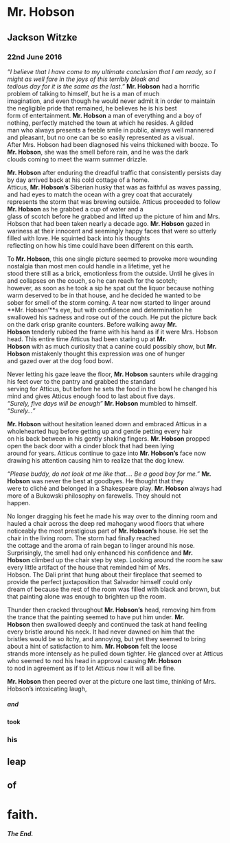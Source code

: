 
# Mr. Hobson

## Jackson Witzke

### 22nd June 2016

*“I believe that I have come to my ultimate conclusion that I am ready, so I might as well fare in the joys of this terribly bleak and  
tedious day for it is the same as the last.”* **Mr. Hobson** had a horrific problem of talking to himself, but he is a man of much  
imagination, and even though he would never admit it in order to maintain the negligible pride that remained, he believes he is his best  
form of entertainment. **Mr. Hobson** a man of everything and a boy of nothing, perfectly matched the town at which he resides. A gilded  
man who always presents a feeble smile in public, always well mannered and pleasant, but no one can be so easily represented as a visual.  
After Mrs. Hobson had been diagnosed his veins thickened with booze. To **Mr. Hobson**, she was the smell before rain, and he was the dark  
clouds coming to meet the warm summer drizzle.  

**Mr. Hobson** after enduring the dreadful traffic that consistently persists day by day arrived back at his cold cottage of a home.  
Atticus, **Mr. Hobson’s** Siberian husky that was as faithful as waves passing, and had eyes to match the ocean with a grey coat that 
accurately represents the storm that was brewing outside. Atticus proceeded to follow **Mr. Hobson** as he grabbed a cup of water and a  
glass of scotch before he grabbed and lifted up the picture of him and Mrs. Hobson that had been taken nearly a decade ago. **Mr. Hobson** 
gazed in wariness at their innocent and seemingly happy faces that were so utterly filled with love. He squinted back into his thoughts  
reflecting on how his time could have been different on this earth.  

To **Mr. Hobson**, this one single picture seemed to provoke more wounding nostalgia than most men could handle in a lifetime, yet he  
stood there still as a brick, emotionless from the outside. Until he gives in and collapses on the couch, so he can reach for the scotch;  
however, as soon as he took a sip he spat out the liquor because nothing warm deserved to be in that house, and he decided he wanted to be  
sober for smell of the storm coming. A tear now started to linger around **Mr. Hobson’**s eye, but with confidence and determination he  
swallowed his sadness and rose out of the couch. He put the picture back on the dark crisp granite counters. Before walking away **Mr.  
Hobson** tenderly rubbed the frame with his hand as if it were Mrs. Hobson head. This entire time Atticus had been staring up at **Mr.  
Hobson** with as much curiosity that a canine could possibly show, but **Mr. Hobson** mistakenly thought this expression was one of hunger  
and gazed over at the dog food bowl.  

Never letting his gaze leave the floor, **Mr. Hobson** saunters while dragging his feet over to the pantry and grabbed the standard  
serving for Atticus, but before he sets the food in the bowl he changed his mind and gives Atticus enough food to last about five days.  
*“Surely, five days will be enough”* **Mr. Hobson** mumbled to himself. *“Surely…”*  

**Mr. Hobson** without hesitation leaned down and embraced Atticus in a wholehearted hug before getting up and gentle petting every hair  
on his back between in his gently shaking fingers. **Mr. Hobson** propped open the back door with a cinder block that had been lying  
around for years. Atticus continue to gaze into **Mr. Hobson’s** face now drawing his attention causing him to realize that the dog knew.  

*“Please buddy, do not look at me like that…. Be a good boy for me.”* **Mr. Hobson** was never the best at goodbyes. He thought that they  
were to cliché and belonged in a Shakespeare play. **Mr. Hobson** always had more of a Bukowski philosophy on farewells. They should not  
happen.  

No longer dragging his feet he made his way over to the dinning room and hauled a chair across the deep red mahogany wood floors that 
where noticeably the most prestigious part of **Mr. Hobson’s** house. He set the chair in the living room. The storm had finally reached  
the cottage and the aroma of rain began to linger around his nose. Surprisingly, the smell had only enhanced his confidence and **Mr.  
Hobson** climbed up the chair step by step. Looking around the room he saw every little artifact of the house that reminded him of Mrs.  
Hobson. The Dali print that hung about their fireplace that seemed to provide the perfect juxtaposition that Salvador himself could only  
dream of because the rest of the room was filled with black and brown, but that painting alone was enough to brighten up the room.  

Thunder then cracked throughout **Mr. Hobson’s** head, removing him from the trance that the painting seemed to have put him under. **Mr.  
Hobson** then swallowed deeply and continued the task at hand feeling every bristle around his neck. It had never dawned on him that the  
bristles would be so itchy, and annoying, but yet they seemed to bring about a hint of satisfaction to him. **Mr. Hobson** felt the loose  
strands more intensely as he pulled down tighter. He glanced over at Atticus who seemed to nod his head in approval causing **Mr. Hobson**  
to nod in agreement as if to let Atticus now it will all be fine.  

**Mr. Hobson** then peered over at the picture one last time, thinking of Mrs. Hobson’s intoxicating laugh,  

  ##### and 
  #### took 
  ### his 
  ## leap 
  ## of
  # faith. 
  
  ##### The End.

